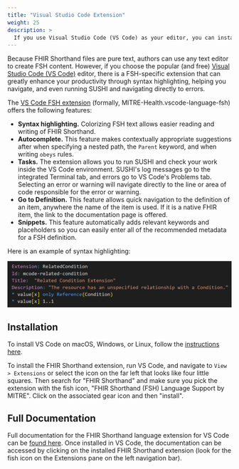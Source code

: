 ```yaml
---
title: "Visual Studio Code Extension"
weight: 25
description: >
  If you use Visual Studio Code (VS Code) as your editor, you can install this extension to provide FSH syntax highlighting and other producitvity enhancements
---
```


Because FHIR Shorthand files are pure text, authors can use any text editor to create FSH content. However, if you choose the popular (and free) [Visual Studio Code (VS Code)](https://code.visualstudio.com/) editor, there is a FSH-specific extension that can greatly enhance your productivity through syntax highlighting, helping you navigate, and even running SUSHI and navigating directly to errors.

The [VS Code FSH extension](https://marketplace.visualstudio.com/items?itemName=FHIR-Shorthand.vscode-fsh) (formally, MITRE-Health.vscode-language-fsh) offers the following features:

* **Syntax highlighting.** Colorizing FSH text allows easier reading and writing of FHIR Shorthand.
* **Autocomplete.** This feature makes contextually appropriate suggestions after when specifying a nested path, the `Parent` keyword, and when writing `obeys` rules.
* **Tasks.** The extension allows you to run SUSHI and check your work inside the VS Code environment. SUSHI's log messages go to the integrated Terminal tab, and errors go to VS Code's Problems tab. Selecting an error or warning will navigate directly to the line or area of code responsible for the error or warning.
* **Go to Definition.** This feature allows quick navigation to the definition of an item, anywhere the name of the item is used. If it is a native FHIR item, the link to the documentation page is offered.
* **Snippets.** This feature automatically adds relevant keywords and placeholders so you can easily enter all of the recommended metadata for a FSH definition.

Here is an example of syntax highlighting:

![Syntax Highlighting](syntax-highlighting.PNG)

## Installation

To install VS Code on macOS, Windows, or Linux, follow the [instructions here](https://code.visualstudio.com/Download).

To install the FHIR Shorthand extension, run VS Code, and navigate to `View > Extensions` or select the icon on the far left that looks like four little squares. Then search for "FHIR Shorthand" and make sure you pick the extension with the fish icon, "FHIR Shorthand (FSH) Language Support by MITRE". Click on the associated gear icon and then "install".

## Full Documentation

Full documentation for the FHIR Shorthand language extension for VS Code can be [found here](https://github.com/standardhealth/vscode-language-fsh#readme). Once installed in VS Code, the documentation can be accessed by clicking on the installed FHIR Shorthand extension (look for the fish icon on the Extensions pane on the left navigation bar).
